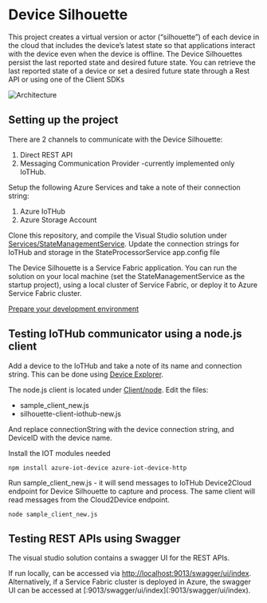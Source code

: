 # Device Silhouette

This project creates a virtual version or actor (“silhouette”) of each device in the cloud that includes the device’s latest state so that applications interact with the device even when the device is offline. The Device Silhouettes persist the last reported state and desired future state. You can retrieve the last reported state of a device or set a desired future state through a Rest API or using one of the Client SDKs

![Architecture](https://github.com/dx-ted-emea/pudding/blob/master/images/general-architecture4.gif?raw=true)

## Setting up the project
There are 2 channels to communicate with the Device Silhouette:

1. Direct REST API
2. Messaging Communication Provider -currently implemented only IoTHub.

Setup the following Azure Services and take a note of their connection string:
1. Azure IoTHub
2. Azure Storage Account

Clone this repository, and compile the Visual Studio solution under [Services/StateManagementService](Services/StateManagementService). 
Update the connection strings for IoTHub and storage in the StateProcessorService app.config file

The Device Silhouette is a Service Fabric application. You can run the solution on your local machine (set the StateManagementService as the startup project), using a local cluster of Service Fabric, or deploy it to Azure Service Fabric cluster. 

[Prepare your development environment](https://azure.microsoft.com/en-us/documentation/articles/service-fabric-get-started/)
 
## Testing IoTHub communicator using a node.js client
Add a device to the IoTHub and take a note of its name and connection string. This can be done using [Device Explorer](https://github.com/Azure/azure-iot-sdks/releases/download/2016-02-03/SetupDeviceExplorer.msi).

The node.js client is located under [Client/node](Client/node). Edit the files:

- sample_client_new.js
- silhouette-client-iothub-new.js

And replace connectionString with the device connection string, and DeviceID with the device name.

Install the IOT modules needed

```modules
npm install azure-iot-device azure-iot-device-http
```

Run sample_client_new.js - it will send messages to IoTHub Device2Cloud endpoint for Device Silhouette to capture and process. The same client will read messages from the Cloud2Device endpoint. 

```node
node sample_client_new.js
```

## Testing REST APIs using Swagger
The visual studio solution contains a swagger UI for the REST APIs. 

If run locally, can be accessed via [http://localhost:9013/swagger/ui/index](http://localhost:9013/swagger/ui/index). Alternatively, if a Service Fabric cluster is deployed in Azure, the swagger UI can be accessed at [<cluster url>:9013/swagger/ui/index](<cluster url>:9013/swagger/ui/index).




